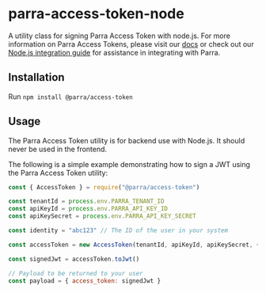 # parra-access-token-node

A utility class for signing Parra Access Token with node.js. 
For more information on Parra Access Tokens, please visit our [docs](https://docs.parra.io/topics/access-tokens) or check out our [Node.js integration guide](https://docs.parra.io/guides/node) for assistance in integrating with Parra.

## Installation

Run `npm install @parra/access-token`

## Usage

The Parra Access Token utility is for backend use with Node.js. It should never be used in the frontend.

The following is a simple example demonstrating how to sign a JWT using the Parra Access Token utility:

```javascript
const { AccessToken } = require("@parra/access-token")

const tenantId = process.env.PARRA_TENANT_ID
const apiKeyId = process.env.PARRA_API_KEY_ID
const apiKeySecret = process.env.PARRA_API_KEY_SECRET

const identity = "abc123" // The ID of the user in your system

const accessToken = new AccessToken(tenantId, apiKeyId, apiKeySecret, { identity })

const signedJwt = accessToken.toJwt()

// Payload to be returned to your user
const payload = { access_token: signedJwt }
```